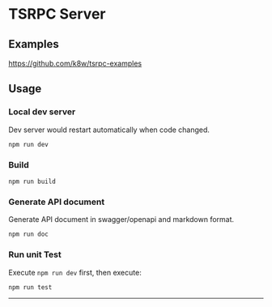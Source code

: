 # TSRPC Server
## Examples

https://github.com/k8w/tsrpc-examples

## Usage
### Local dev server

Dev server would restart automatically when code changed.

```
npm run dev
```

### Build
```
npm run build
```

### Generate API document

Generate API document in swagger/openapi and markdown format.

```shell
npm run doc
```

### Run unit Test
Execute `npm run dev` first, then execute:
```
npm run test
```

---
